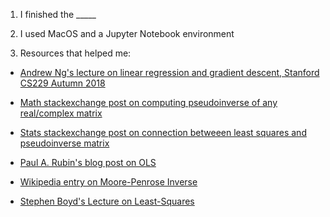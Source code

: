 1. I finished the _____

2. I used MacOS and a Jupyter Notebook environment

3. Resources that helped me:

  * [Andrew Ng's lecture on linear regression and gradient descent, Stanford CS229 Autumn 2018](https://www.youtube.com/watch?v=4b4MUYve_U8&list=PLoROMvodv4rMiGQp3WXShtMGgzqpfVfbU&index=2)

  * [Math stackexchange post on computing pseudoinverse of any real/complex matrix](https://math.stackexchange.com/questions/458404/how-can-we-compute-pseudoinverse-for-any-matrix)

  * [Stats stackexchange post on connection betweeen least squares and pseudoinverse matrix](https://stats.stackexchange.com/questions/266631/what-is-the-difference-between-least-square-and-pseudo-inverse-techniques-for-li)

  * [Paul A. Rubin's blog post on OLS](https://orinanobworld.blogspot.com/2015/10/ols-oddities.html)

  * [Wikipedia entry on Moore-Penrose Inverse](https://en.wikipedia.org/wiki/Moore%E2%80%93Penrose_inverse)

  * [Stephen Boyd's Lecture on Least-Squares](https://see.stanford.edu/materials/lsoeldsee263/05-ls.pdf)
